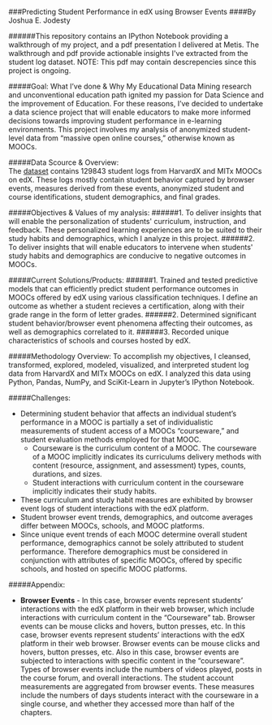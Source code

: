 ###Predicting Student Performance in edX using Browser Events
####By Joshua E. Jodesty

######This repository contains an IPython Notebook providing a walkthrough of my project, and a pdf presentation I delivered at Metis. The walkthrough and pdf provide actionable insights I've extracted from the student log dataset. NOTE: This pdf may contain descrepencies since this project is ongoing.

#####Goal: What I’ve done & Why
My Educational Data Mining research and unconventional education path ignited my passion for Data Science and the improvement of Education. For these reasons, I’ve decided to undertake a data science project that will enable educators to make more informed decisions towards improving student performance in e-learning environments. This project involves my analysis of anonymized student-level data from “massive open online courses,” otherwise known as MOOCs.

#####Data Scource & Overview:  
The [dataset](https://dataverse.harvard.edu/dataset.xhtml?persistentId=doi:10.7910/DVN/26147) contains 129843 student logs from HarvardX and MITx MOOCs on edX. These logs mostly contain student behavior captured by browser events, measures derived from these events, anonymized student and course identifications, student demographics, and final grades.

#####Objectives & Values of my analysis:
######1. To deliver insights that will enable the personalization of students' curriculum, instruction, and feedback. These personalized learning experiences are to be suited to their study habits and demographics, which I analyze in this project.
######2. To deliver insights that will enable educators to intervene when students' study habits and demographics are conducive to negative outcomes in MOOCs.

#####Current Solutions/Products:
######1. Trained and tested predictive models that can efficiently predict student performance outcomes in MOOCs offered by edX using various classification techniques. I define an outcome as whether a student recieves a certification, along with their grade range in the form of letter grades.
######2. Determined significant student behavior/browser event phenomena affecting their outcomes, as well as demographics correlated to it. 
######3. Recorded unique characteristics of schools and courses hosted by edX.

#####Methodology Overview:
To accomplish my objectives, I cleansed, transformed, explored, modeled, visualized, and interpreted student log data from HarvardX and MITx MOOCs on edX. I analyzed this data using Python, Pandas, NumPy, and SciKit-Learn in Jupyter’s IPython Notebook.

#####Challenges: 
* Determining student behavior that affects an individual student’s performance in a MOOC is partially a set of individualistic measurements of student access of a MOOCs “courseware,” and student evaluation methods employed for that MOOC.
  * Courseware is the curriculum content of a MOOC. The courseware of a MOOC implicitly indicates its curriculums delivery methods with content (resource, assignment, and assessment) types, counts, durations, and sizes.
  *	Student interactions with curriculum content in the courseware implicitly indicates their study habits.
*	These curriculum and study habit measures are exhibited by browser event logs of student interactions with the edX platform.
*	Student browser event trends, demographics, and outcome averages differ between MOOCs, schools, and MOOC platforms.
*	Since unique event trends of each MOOC determine overall student performance, demographics cannot be solely attributed to student performance. Therefore demographics must be considered in conjunction with attributes of specific MOOCs, offered by specific schools, and hosted on specific MOOC platforms. 

#####Appendix:
* **Browser Events** - In this case, browser events represent students’ interactions with the edX platform in their web browser, which include interactions with curriculum content in the “Courseware” tab. Browser events can be mouse clicks and hovers, button presses, etc. In this case, browser events represent students’ interactions with the edX platform in their web browser. Browser events can be mouse clicks and hovers, button presses, etc. Also in this case, browser events are subjected to interactions with specific content in the “courseware”. Types of browser events include the numbers of videos played, posts in the course forum, and overall interactions. The student account measurements are aggregated from browser events. These measures include the numbers of days students interact with the courseware in a single course, and whether they accessed more than half of the chapters.
